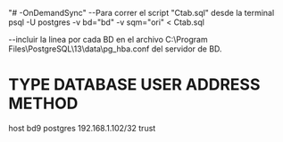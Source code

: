 "# -OnDemandSync" 
--Para correr el script "Ctab.sql" desde la terminal
psql -U postgres -v bd="bd" -v sqm="ori" < Ctab.sql

--incluir la linea por cada BD en el archivo C:\Program Files\PostgreSQL\13\data\pg_hba.conf del servidor de BD.
# TYPE  DATABASE        USER            ADDRESS                 METHOD
host    bd9             postgres        192.168.1.102/32        trust
